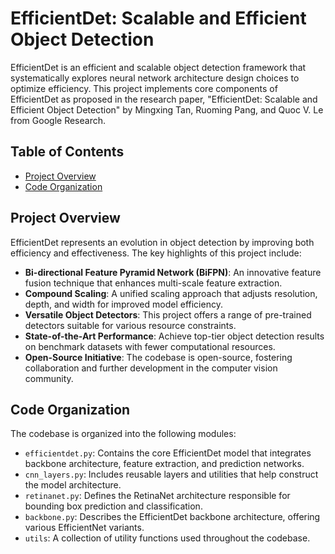 # EfficientDet: Scalable and Efficient Object Detection

EfficientDet is an efficient and scalable object detection framework that systematically explores neural network architecture design choices to optimize efficiency. This project implements core components of EfficientDet as proposed in the research paper, "EfficientDet: Scalable and Efficient Object Detection" by Mingxing Tan, Ruoming Pang, and Quoc V. Le from Google Research.

## Table of Contents

- [Project Overview](#project-overview)
- [Code Organization](#code-organization)

## Project Overview

EfficientDet represents an evolution in object detection by improving both efficiency and effectiveness. The key highlights of this project include:

- **Bi-directional Feature Pyramid Network (BiFPN)**: An innovative feature fusion technique that enhances multi-scale feature extraction.
- **Compound Scaling**: A unified scaling approach that adjusts resolution, depth, and width for improved model efficiency.
- **Versatile Object Detectors**: This project offers a range of pre-trained detectors suitable for various resource constraints.
- **State-of-the-Art Performance**: Achieve top-tier object detection results on benchmark datasets with fewer computational resources.
- **Open-Source Initiative**: The codebase is open-source, fostering collaboration and further development in the computer vision community.

## Code Organization

The codebase is organized into the following modules:

- `efficientdet.py`: Contains the core EfficientDet model that integrates backbone architecture, feature extraction, and prediction networks.
- `cnn_layers.py`: Includes reusable layers and utilities that help construct the model architecture.
- `retinanet.py`: Defines the RetinaNet architecture responsible for bounding box prediction and classification.
- `backbone.py`: Describes the EfficientDet backbone architecture, offering various EfficientNet variants.
- `utils`: A collection of utility functions used throughout the codebase.
